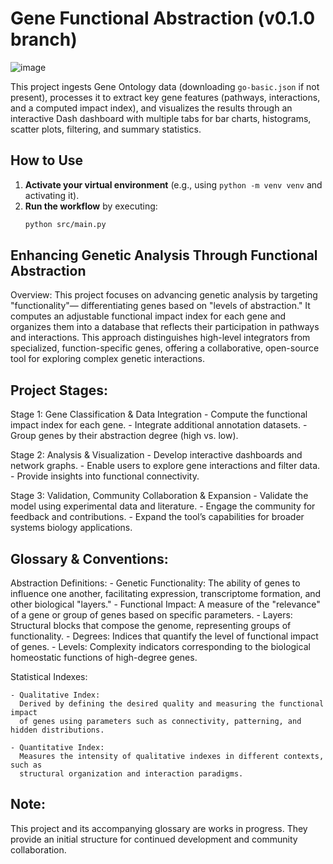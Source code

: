 # Gene Functional Abstraction (v0.1.0 branch)

![image](https://github.com/user-attachments/assets/2f6c3913-c166-4e67-8257-49bfd5a73f64)

This project ingests Gene Ontology data (downloading `go-basic.json` if not present), processes it to extract key gene features (pathways, interactions, and a computed impact index), and visualizes the results through an interactive Dash dashboard with multiple tabs for bar charts, histograms, scatter plots, filtering, and summary statistics.

## How to Use

1. **Activate your virtual environment** (e.g., using `python -m venv venv` and activating it).
2. **Run the workflow** by executing:
   ```bash
   python src/main.py

Enhancing Genetic Analysis Through Functional Abstraction
-----------------------------------------------------------

Overview:
This project focuses on advancing genetic analysis by targeting "functionality"—
differentiating genes based on "levels of abstraction." It computes an adjustable
functional impact index for each gene and organizes them into a database that
reflects their participation in pathways and interactions. This approach distinguishes
high-level integrators from specialized, function-specific genes, offering a collaborative,
open-source tool for exploring complex genetic interactions.

Project Stages:
---------------
Stage 1: Gene Classification & Data Integration
    - Compute the functional impact index for each gene.
    - Integrate additional annotation datasets.
    - Group genes by their abstraction degree (high vs. low).

Stage 2: Analysis & Visualization
    - Develop interactive dashboards and network graphs.
    - Enable users to explore gene interactions and filter data.
    - Provide insights into functional connectivity.

Stage 3: Validation, Community Collaboration & Expansion
    - Validate the model using experimental data and literature.
    - Engage the community for feedback and contributions.
    - Expand the tool’s capabilities for broader systems biology applications.

Glossary & Conventions:
-----------------------
Abstraction Definitions:
    - Genetic Functionality:
      The ability of genes to influence one another, facilitating expression,
      transcriptome formation, and other biological "layers."
    - Functional Impact:
      A measure of the "relevance" of a gene or group of genes based on specific parameters.
    - Layers:
      Structural blocks that compose the genome, representing groups of functionality.
    - Degrees:
      Indices that quantify the level of functional impact of genes.
    - Levels:
      Complexity indicators corresponding to the biological homeostatic functions
      of high-degree genes.

Statistical Indexes:

    - Qualitative Index:
      Derived by defining the desired quality and measuring the functional impact
      of genes using parameters such as connectivity, patterning, and hidden distributions.
      
    - Quantitative Index:
      Measures the intensity of qualitative indexes in different contexts, such as
      structural organization and interaction paradigms.

Note:
-----
This project and its accompanying glossary are works in progress. They provide an initial
structure for continued development and community collaboration.
